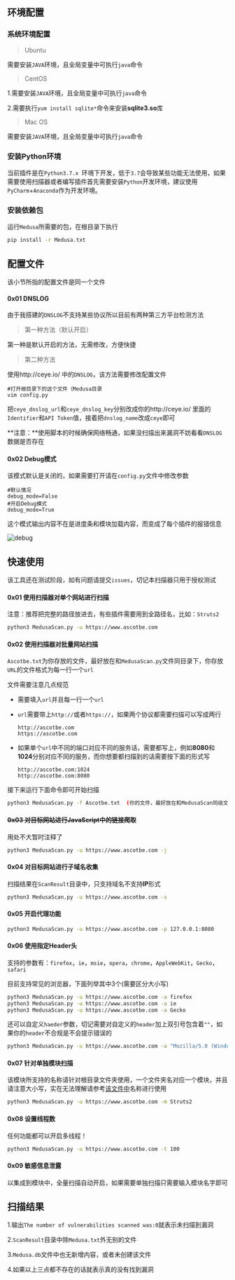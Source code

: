 ## 环境配置

### 系统环境配置

> Ubuntu

需要安装`JAVA`环境，且全局变量中可执行`java`命令

> CentOS

1.需要安装`JAVA`环境，且全局变量中可执行`java`命令

2.需要执行`yum install sqlite*`命令来安装**sqlite3.so**库

> Mac OS

需要安装`JAVA`环境，且全局变量中可执行`java`命令

### 安装Python环境

当前插件是在`Python3.7.x `环境下开发，低于`3.7`会导致某些功能无法使用，如果需要使用扫描器或者编写插件首先需要安装`Python`开发环境，建议使用`PyCharm`+`Anaconda`作为开发环境。

### 安装依赖包

运行`Medusa`所需要的包，在根目录下执行

```bash
pip install -r Medusa.txt
```

## 配置文件

该小节所指的配置文件是同一个文件

#### 0x01 DNSLOG

由于我搭建的`DNSLOG`不支持某些协议所以目前有两种第三方平台检测方法

> 第一种方法（默认开启）

第一种是默认开启的方法，无需修改，方便快捷

> 第二种方法

使用http://ceye.io/ 中的`DNSLOG`，该方法需要修改配置文件

```
#打开根目录下的这个文件（Medusa目录
vim config.py
```

把`ceye_dnslog_url`和`ceye_dnslog_key`分别改成你的http://ceye.io/ 里面的`Identifier`和`API Token`值，接着把`dnslog_name`改成`ceye`即可

**注意：**使用脚本的时候确保网络畅通，如果没扫描出来漏洞不妨看看`DNSLOG`数据是否存在

#### 0x02 Debug模式

该模式默认是关闭的，如果需要打开请在`config.py`文件中修改参数

```
#默认情况
debug_mode=False
#开启Debug模式
debug_mode=True
```

这个模式输出内容不在是进度条和模块加载内容，而变成了每个插件的报错信息

![debug](https://github.com/Ascotbe/Random-img/blob/master/Medusa/0.76Debug.gif?raw=true)

## 快速使用

该工具还在测试阶段，如有问题请提交`issues`，切记本扫描器只用于授权测试

#### 0x01 使用扫描器对单个网站进行扫描

注意：推荐把完整的路径放进去，有些插件需要用到全路径名，比如：`Struts2`

```bash
python3 MedusaScan.py -u https://www.ascotbe.com
```

#### 0x02 使用扫描器对批量网站扫描

`Ascotbe.txt`为你存放的文件，最好放在和`MedusaScan.py`文件同目录下，你存放`URL`的文件格式为每一行一个`url`

文件需要注意几点规范

- 需要填入`url`并且每一行一个`url`

- `url`需要带上`http://`或者`https://`，如果两个协议都需要扫描可以写成两行

  ```
  http://ascotbe.com
  https://ascotbe.com
  ```

- 如果单个`url`中不同的端口对应不同的服务话，需要都写上，例如**8080**和**1024**分别对应不同的服务，而你想要都扫描到的话需要按下面的形式写

  ```
  http://ascotbe.com:1024
  http://ascotbe.com:8080
  ```


接下来运行下面命令即可开始扫描

```bash
python3 MedusaScan.py -f Ascotbe.txt  (你的文件，最好放在和MedusaScan同级文件中)
```

#### ~~0x03 对目标网站进行JavaScript中的链接爬取~~

用处不大暂时注释了

```bash
python3 MedusaScan.py -u https://www.ascotbe.com -j
```

#### 0x04 对目标网站进行子域名收集

扫描结果在`ScanResult`目录中，只支持域名不支持**IP**形式

```bash
python3 MedusaScan.py -u https://www.ascotbe.com -s
```

#### 0x05 开启代理功能

```bash
python3 MedusaScan.py -u https://www.ascotbe.com -p 127.0.0.1:8080
```

#### 0x06 使用指定Header头

支持的参数有：`firefox`，`ie`，`msie`，`opera`，`chrome`，`AppleWebKit`，`Gecko`，`safari `

目前支持常见的浏览器，下面列举其中3个(需要区分大小写)

```bash
python3 MedusaScan.py -u https://www.ascotbe.com -a firefox
python3 MedusaScan.py -u https://www.ascotbe.com -a ie
python3 MedusaScan.py -u https://www.ascotbe.com -a Gecko
```

还可以自定义`haeder`参数，切记需要对自定义的`header`加上双引号包含着`""`，如果你的`header`不合规是不会提示错误的

```bash
python3 MedusaScan.py -u https://www.ascotbe.com -a "Mozilla/5.0 (Windows NT 5.1) AppleWebKit/537.36 (KHTML, like Gecko) Chrome/35.0.2117.157 Safari/537.36"
```

#### 0x07 针对单独模块扫描

该模块所支持的名称请针对根目录文件夹使用，一个文件夹名对应一个模块，并且请注意大小写，实在无法理解请参考[该文件中](https://www.ascotbe.com/Medusa/Documentation/#/PluginDirectory)名称进行使用

```bash
python3 MedusaScan.py -u https://www.ascotbe.com -m Struts2
```

#### 0x08 设置线程数

任何功能都可以开启多线程！

```bash
python3 MedusaScan.py -u https://www.ascotbe.com -t 100
```

#### 0x09 敏感信息泄露

以集成到模块中，全量扫描自动开启，如果需要单独扫描只需要输入模块名字即可

## 扫描结果

1.输出`The number of vulnerabilities scanned was:0`就表示未扫描到漏洞

2.`ScanResult`目录中除`Medusa.txt`外无别的文件

3.`Medusa.db`文件中也无新增内容，或者未创建该文件

4.如果以上三点都不存在的话就表示真的没有找到漏洞

